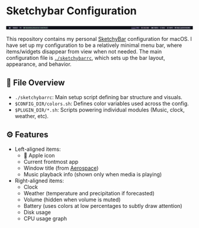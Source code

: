 # Sketchybar Configuration

![Demo Image](./img/sketchybar_demo.png)

This repository contains my personal [SketchyBar](https://github.com/FelixKratz/SketchyBar) configuration for macOS. I have set up my configuration to be a relatively minimal menu bar, where items/widgets disappear from view when not needed. The main configuration file is [`./sketchybarrc`](./sketchybarrc), which sets up the bar layout, appearance, and behavior.  

## 📂 File Overview

- `./sketchybarrc`: Main setup script defining bar structure and visuals.
- `$CONFIG_DIR/colors.sh`: Defines color variables used across the config.
- `$PLUGIN_DIR/*.sh`: Scripts powering individual modules (Music, clock, weather, etc).

## ⚙️ Features

- Left-aligned items:
  -  Apple icon
  - Current frontmost app
  - Window title (from [Aerospace](https://aerospace.rocks/))
  - Music playback info (shown only when media is playing)
- Right-aligned items:
  - Clock
  - Weather (temperature and precipitation if forecasted)
  - Volume (hidden when volume is muted)
  - Battery (uses colors at low percentages to subtly draw attention)
  - Disk usage
  - CPU usage graph
